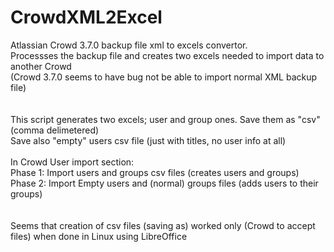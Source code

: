 # CrowdXML2Excel


Atlassian Crowd 3.7.0 backup file xml to excels convertor.<br>
Processses the backup file and creates two excels needed to import data to another Crowd<br>
(Crowd 3.7.0 seems to have bug not be able to import normal XML backup file)<br>
<br>
<br>
 This script generates two excels; user and group ones. Save them as "csv" (comma delimetered)<br>
 Save also "empty" users csv file (just with titles, no user info at all)<br>
<br>
 In Crowd User import section:<br>
 Phase 1: Import users and groups csv files (creates users and groups)<br>
 Phase 2: Import Empty users and (normal) groups files (adds users to their groups)<br>
<br>
<br>
Seems that creation of csv files (saving as) worked only (Crowd to accept files) when done in Linux using LibreOffice 


